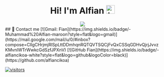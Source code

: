 <h1 align="center"> Hi! I'm Alfian <img src="https://user-images.githubusercontent.com/1303154/88677602-1635ba80-d120-11ea-84d8-d263ba5fc3c0.gif" width="28px" alt="hi"></h1>

<!--
**alfiancikoa/alfiancikoa** is a ✨ _special_ ✨ repository because its `README.md` (this file) appears on your GitHub profile.

Here are some ideas to get you started:

- 🔭 I’m currently working on ...
- 🌱 I’m currently learning ...
- 👯 I’m looking to collaborate on ...
- 🤔 I’m looking for help with ...
- 💬 Ask me about ...
- 📫 How to reach me: ...
- 😄 Pronouns: ...
- ⚡ Fun fact: ...
-->

<div align="center">
  <a href="https://open.spotify.com/user/6s6pbtefezpookh8gwnkko15v">
    <img src="https://readme-spotify-tingz.vercel.app/api/now-playing">
  </a>
</div>
## 📧 Contact me
[![Gmail: Fian](https://img.shields.io/badge/-Muhammad%20Alfian-maroon?style=flat&logo=gmail)](https://mail.google.com/mail/u/0/#inbox?compose=CllgCHrjmjRlSpLttDDmhqnRQTQVTSQCjFvQxCSSqGDHvQjrjJvvzKMvnlWTrWwkcGdSzfJPXnV)
[![GitHub Fian](https://img.shields.io/badge/-alfiancikoa-white?style=flat&logo=github&logoColor=black)](https://github.com/alfiancikoa)

[![visitors](https://komarev.com/ghpvc/?username=alfiancikoa&style=flat-square)](https://github.com/alfiancikoa)

